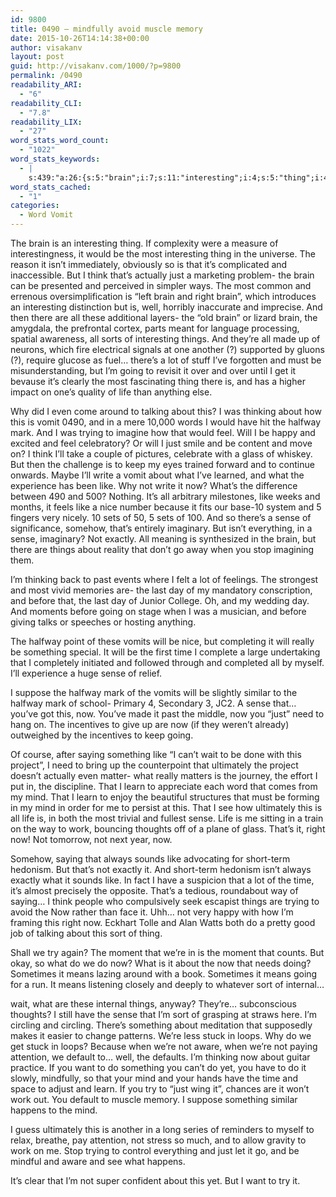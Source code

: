 ```yaml
---
id: 9800
title: 0490 – mindfully avoid muscle memory
date: 2015-10-26T14:14:38+00:00
author: visakanv
layout: post
guid: http://visakanv.com/1000/?p=9800
permalink: /0490
readability_ARI:
  - "6"
readability_CLI:
  - "7.8"
readability_LIX:
  - "27"
word_stats_word_count:
  - "1022"
word_stats_keywords:
  - |
    s:439:"a:26:{s:5:"brain";i:7;s:11:"interesting";i:4;s:5:"thing";i:4;s:5:"think";i:3;s:4:"just";i:5;s:5:"right";i:3;s:6:"things";i:4;s:7:"there's";i:3;s:5:"going";i:4;s:4:"life";i:3;s:8:"thinking";i:3;s:7:"halfway";i:4;s:4:"mark";i:3;s:6:"trying";i:3;s:4:"i'll";i:3;s:4:"like";i:6;s:5:"sense";i:6;s:7:"exactly";i:3;s:4:"time";i:3;s:6:"saying";i:3;s:10:"ultimately";i:3;s:5:"learn";i:3;s:4:"mind";i:4;s:4:"work";i:3;s:4:"sort";i:3;s:5:"means";i:3;}";
word_stats_cached:
  - "1"
categories:
  - Word Vomit
---
```

The brain is an interesting thing. If complexity were a measure of interestingness, it would be the most interesting thing in the universe. The reason it isn&#8217;t immediately, obviously so is that it&#8217;s complicated and inaccessible. But I think that&#8217;s actually just a marketing problem- the brain can be presented and perceived in simpler ways. The most common and errenous oversimplification is &#8220;left brain and right brain&#8221;, which introduces an interesting distinction but is, well, horribly inaccurate and imprecise. And then there are all these additional layers- the &#8220;old brain&#8221; or lizard brain, the amygdala, the prefrontal cortex, parts meant for language processing, spatial awareness, all sorts of interesting things. And they&#8217;re all made up of neurons, which fire electrical signals at one another (?) supported by gluons (?), require glucose as fuel&#8230; there&#8217;s a lot of stuff I&#8217;ve forgotten and must be misunderstanding, but I&#8217;m going to revisit it over and over until I get it bevause it&#8217;s clearly the most fascinating thing there is, and has a higher impact on one&#8217;s quality of life than anything else.

Why did I even come around to talking about this? I was thinking about how this is vomit 0490, and in a mere 10,000 words I would have hit the halfway mark. And I was trying to imagine how that would feel. Will I be happy and excited and feel celebratory? Or will I just smile and be content and move on? I think I&#8217;ll take a couple of pictures, celebrate with a glass of whiskey. But then the challenge is to keep my eyes trained forward and to continue onwards. Maybe I&#8217;ll write a vomit about what I&#8217;ve learned, and what the experience has been like. Why not write it now? What&#8217;s the difference between 490 and 500? Nothing. It&#8217;s all arbitrary milestones, like weeks and months, it feels like a nice number because it fits our base-10 system and 5 fingers very nicely. 10 sets of 50, 5 sets of 100. And so there&#8217;s a sense of significance, somehow, that&#8217;s entirely imaginary. But isn&#8217;t everything, in a sense, imaginary? Not exactly. All meaning is synthesized in the brain, but there are things about reality that don&#8217;t go away when you stop imagining them.

I&#8217;m thinking back to past events where I felt a lot of feelings. The strongest and most vivid memories are- the last day of my mandatory conscription, and before that, the last day of Junior College. Oh, and my wedding day. And moments before going on stage when I was a musician, and before giving talks or speeches or hosting anything.

The halfway point of these vomits will be nice, but completing it will really be something special. It will be the first time I complete a large undertaking that I completely initiated and followed through and completed all by myself. I&#8217;ll experience a huge sense of relief.

I suppose the halfway mark of the vomits will be slightly similar to the halfway mark of school- Primary 4, Secondary 3, JC2. A sense that&#8230; you&#8217;ve got this, now. You&#8217;ve made it past the middle, now you &#8220;just&#8221; need to hang on. The incentives to give up are now (if they weren&#8217;t already) outweighed by the incentives to keep going.

Of course, after saying something like &#8220;I can&#8217;t wait to be done with this project&#8221;, I need to bring up the counterpoint that ultimately the project doesn&#8217;t actually even matter- what really matters is the journey, the effort I put in, the discipline. That I learn to appreciate each word that comes from my mind. That I learn to enjoy the beautiful structures that must be forming in my mind in order for me to persist at this. That I see how ultimately this is all life is, in both the most trivial and fullest sense. Life is me sitting in a train on the way to work, bouncing thoughts off of a plane of glass. That&#8217;s it, right now! Not tomorrow, not next year, now.

Somehow, saying that always sounds like advocating for short-term hedonism. But that&#8217;s not exactly it. And short-term hedonism isn&#8217;t always exactly what it sounds like. In fact I have a suspicion that a lot of the time, it&#8217;s almost precisely the opposite. That&#8217;s a tedious, roundabout way of saying&#8230; I think people who compulsively seek escapist things are trying to avoid the Now rather than face it. Uhh&#8230; not very happy with how I&#8217;m framing this right now. Eckhart Tolle and Alan Watts both do a pretty good job of talking about this sort of thing.

Shall we try again? The moment that we&#8217;re in is the moment that counts. But okay, so what do we do now? What is it about the now that needs doing? Sometimes it means lazing around with a book. Sometimes it means going for a run. It means listening closely and deeply to whatever sort of internal&#8230;

wait, what are these internal things, anyway? They&#8217;re&#8230; subconscious thoughts? I still have the sense that I&#8217;m sort of grasping at straws here. I&#8217;m circling and circling. There&#8217;s something about meditation that supposedly makes it easier to change patterns. We&#8217;re less stuck in loops. Why do we get stuck in loops? Because when we&#8217;re not aware, when we&#8217;re not paying attention, we default to&#8230; well, the defaults. I&#8217;m thinking now about guitar practice. If you want to do something you can&#8217;t do yet, you have to do it slowly, mindfully, so that your mind and your hands have the time and space to adjust and learn. If you try to &#8220;just wing it&#8221;, chances are it won&#8217;t work out. You default to muscle memory. I suppose something similar happens to the mind.

I guess ultimately this is another in a long series of reminders to myself to relax, breathe, pay attention, not stress so much, and to allow gravity to work on me. Stop trying to control everything and just let it go, and be mindful and aware and see what happens.

It&#8217;s clear that I&#8217;m not super confident about this yet. But I want to try it.